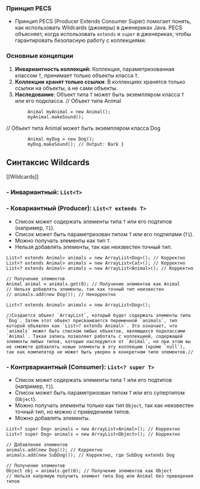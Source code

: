 ###                             Принцип PECS
- Принцип PECS (Producer Extends Consumer Super) помогает понять, как использовать Wildcards (джокеры) в дженериках Java. PECS объясняет, когда использовать `extends` и `super` в дженериках, чтобы гарантировать безопасную работу с коллекциями.
###                   Основные концепции
1. **Инвариантность коллекций:** Коллекция, параметризованная классом `T`, принимает только объекты класса `T`.
2. **Коллекции хранят только ссылки**: В коллекциях хранятся только ссылки на объекты, а не сами объекты.
3. **Наследование**: Объект типа `T` может быть экземпляром класса `T` или его подкласса.
// Объект типа Animal 
```
		Animal myAnimal = new Animal(); 
		myAnimal.makeSound(); 
```
// Объект типа Animal может быть экземпляром класса Dog 	
```
		Animal myDog = new Dog(); 
		myDog.makeSound(); // Output: Bark }
```
##                     Синтаксис Wildcards
[[Wildcards]]
### - Инвариантный: `List<T>`
### - Ковариантный (Producer): `List<? extends T>`
- Список может содержать элементы типа `T` или его подтипов (например, `T1`).
- Список может быть параметризован типом `T` или его подтипами (`T1`).
- Можно получать элементы как тип `T`.
- Нельзя добавлять элементы, так как неизвестен точный тип. 
```
List<? extends Animal> animals = new ArrayList<Dog>(); // Корректно
List<? extends Animal> animals = new ArrayList<Cat>(); // Корректно
List<? extends Animal> animals = new ArrayList<Animal>(); // Корректно

// Получение элементов
Animal animal = animals.get(0); // Получение элементов как Animal
// Нельзя добавлять элементы, так как точный тип неизвестен
// animals.add(new Dog()); // Некорректно
```

```
List<? extends Animal> animals = new ArrayList<Dog>();

//Создается объект `ArrayList`, который будет содержать элементы типа `Dog`. Затем этот объект присваивается переменной `animals`, тип которой объявлен как `List<? extends Animal>`. Это означает, что `animals` может быть списком любых объектов, являющихся подклассами `Animal`. Такая запись позволяет работать с коллекцией, содержащей элементы любых типов, которые наследуются от `Animal`, но при этом вы не сможете добавлять новые элементы в эту коллекцию (кроме `null`), так как компилятор не может быть уверен в конкретном типе элементов.//
```
### - Контрвариантный (Consumer): `List<? super T>`
- Список может содержать элементы типа `T` или его подтипов (например, `T1`).
- Список может быть параметризован типом `T` или его супертипом (`Object`).
- Можно получать элементы только как тип `Object`, так как неизвестен точный тип, но можно с приведением типов.
- Можно добавлять элементы.
```
List<? super Dog> animals = new ArrayList<Animal>(); // Корректно List<? super Dog> animals = new ArrayList<Object>(); // Корректно 

// Добавление элементов 
animals.add(new Dog()); // Корректно 
animals.add(new SubDog()); // Корректно, где SubDog extends Dog 

// Получение элементов 
Object obj = animals.get(0); // Получение элементов как Object 
// Нельзя напрямую получить элемент типа Dog или Animal без приведения типов
```